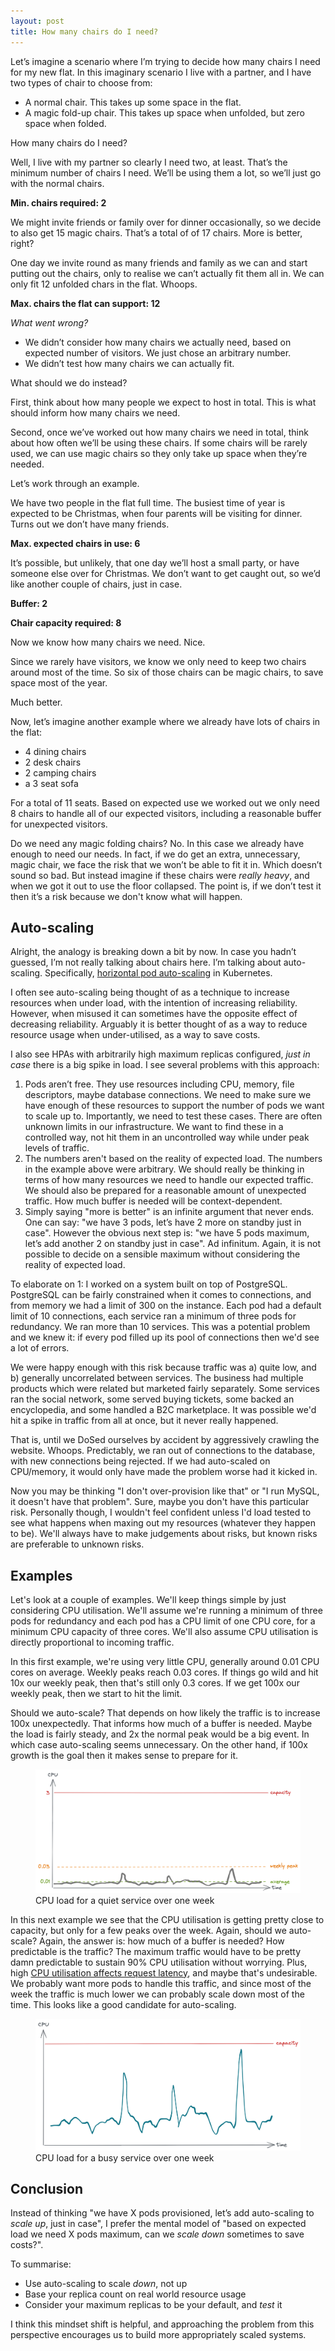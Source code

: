 ```yaml
---
layout: post
title: How many chairs do I need?
---
```


<!-- markdownlint-disable MD036 MD033 -->

Let’s imagine a scenario where I’m trying to decide how many chairs I need for my new flat. In this imaginary scenario I live with a partner, and I have two types of chair to choose from:

- A normal chair. This takes up some space in the flat.
- A magic fold-up chair. This takes up space when unfolded, but zero space when folded.

How many chairs do I need?

Well, I live with my partner so clearly I need two, at least. That’s the minimum number of chairs I need. We’ll be using them a lot, so we’ll just go with the normal chairs.

**Min. chairs required: 2**

We might invite friends or family over for dinner occasionally, so we decide to also get 15 magic chairs. That’s a total of of 17 chairs. More is better, right?

One day we invite round as many friends and family as we can and start putting out the chairs, only to realise we can’t actually fit them all in. We can only fit 12 unfolded chars in the flat. Whoops.

**Max. chairs the flat can support: 12**

*What went wrong?*

- We didn’t consider how many chairs we actually need, based on expected number of visitors. We just chose an arbitrary number.
- We didn’t test how many chairs we can actually fit.

What should we do instead?

First, think about how many people we expect to host in total. This is what should inform how many chairs we need.

Second, once we’ve worked out how many chairs we need in total, think about how often we’ll be using these chairs. If some chairs will be rarely used, we can use magic chairs so they only take up space when they’re needed.

Let’s work through an example.

We have two people in the flat full time. The busiest time of year is expected to be Christmas, when four parents will be visiting for dinner. Turns out we don’t have many friends.

**Max. expected chairs in use: 6**

It’s possible, but unlikely, that one day we’ll host a small party, or have someone else over for Christmas. We don’t want to get caught out, so we’d like another couple of chairs, just in case.

**Buffer: 2**

**Chair capacity required: 8**

Now we know how many chairs we need. Nice.

Since we rarely have visitors, we know we only need to keep two chairs around most of the time. So six of those chairs can be magic chairs, to save space most of the year.

Much better.

Now, let’s imagine another example where we already have lots of chairs in the flat:

- 4 dining chairs
- 2 desk chairs
- 2 camping chairs
- a 3 seat sofa

For a total of 11 seats. Based on expected use we worked out we only need 8 chairs to handle all of our expected visitors, including a reasonable buffer for unexpected visitors.

Do we need any magic folding chairs? No. In this case we already have enough to need our needs. In fact, if we do get an extra, unnecessary, magic chair, we face the risk that we won’t be able to fit it in. Which doesn’t sound so bad. But instead imagine if these chairs were *really heavy*, and when we got it out to use the floor collapsed. The point is, if we don’t test it then it’s a risk because we don't know what will happen.

## Auto-scaling

Alright, the analogy is breaking down a bit by now. In case you hadn’t guessed, I’m not really talking about chairs here. I’m talking about auto-scaling. Specifically, [horizontal pod auto-scaling](https://kubernetes.io/docs/tasks/run-application/horizontal-pod-autoscale/) in Kubernetes.

I often see auto-scaling being thought of as a technique to increase resources when under load, with the intention of increasing reliability. However, when misused it can sometimes have the opposite effect of decreasing reliability. Arguably it is better thought of as a way to reduce resource usage when under-utilised, as a way to save costs.

I also see HPAs with arbitrarily high maximum replicas configured, *just in case* there is a big spike in load. I see several problems with this approach:

1. Pods aren’t free. They use resources including CPU, memory, file descriptors, maybe database connections. We need to make sure we have enough of these resources to support the number of pods we want to scale up to. Importantly, we need to test these cases. There are often unknown limits in our infrastructure. We want to find these in a controlled way, not hit them in an uncontrolled way while under peak levels of traffic.
2. The numbers aren't based on the reality of expected load. The numbers in the example above were arbitrary. We should really be thinking in terms of how many resources we need to handle our expected traffic. We should also be prepared for a reasonable amount of unexpected traffic. How much buffer is needed will be context-dependent.
3. Simply saying "more is better" is an infinite argument that never ends. One can say: "we have 3 pods, let’s have 2 more on standby just in case". However the obvious next step is: "we have 5 pods maximum, let’s add another 2 on standby just in case". Ad infinitum. Again, it is not possible to decide on a sensible maximum without considering the reality of expected load.

To elaborate on 1: I worked on a system built on top of PostgreSQL. PostgreSQL can be fairly constrained when it comes to connections, and from memory we had a limit of 300 on the instance. Each pod had a default limit of 10 connections, each service ran a minimum of three pods for redundancy. We ran more than 10 services. This was a potential problem and we knew it: if every pod filled up its pool of connections then we'd see a lot of errors.

We were happy enough with this risk because traffic was a) quite low, and b) generally uncorrelated between services. The business had multiple products which were related but marketed fairly separately. Some services ran the social network, some served buying tickets, some backed an encyclopedia, and some handled a B2C marketplace. It was possible we'd hit a spike in traffic from all at once, but it never really happened.

That is, until we DoSed ourselves by accident by aggressively crawling the website. Whoops. Predictably, we ran out of connections to the database, with new connections being rejected. If we had auto-scaled on CPU/memory, it would only have made the problem worse had it kicked in.

Now you may be thinking "I don't over-provision like that" or "I run MySQL, it doesn't have that problem". Sure, maybe you don't have this particular risk. Personally though, I wouldn't feel confident unless I'd load tested to see what happens when maxing out my resources (whatever they happen to be). We'll always have to make judgements about risks, but known risks are preferable to unknown risks.

## Examples

Let's look at a couple of examples. We'll keep things simple by just considering CPU utilisation. We'll assume we're running a minimum of three pods for redundancy and each pod has a CPU limit of one CPU core, for a minimum CPU capacity of three cores. We'll also assume CPU utilisation is directly proportional to incoming traffic.

In this first example, we're using very little CPU, generally around 0.01 CPU cores on average. Weekly peaks reach 0.03 cores. If things go wild and hit 10x our weekly peak, then that's still only 0.3 cores. If we get 100x our weekly peak, then we start to hit the limit.

Should we auto-scale? That depends on how likely the traffic is to increase 100x unexpectedly. That informs how much of a buffer is needed. Maybe the load is fairly steady, and 2x the normal peak would be a big event. In which case auto-scaling seems unnecessary. On the other hand, if 100x growth is the goal then it makes sense to prepare for it.

<figure>
  <img src="/public/assets/auto-scale-low.png" alt="Low load chart"/>
  <figcaption>CPU load for a quiet service over one week</figcaption>
</figure>

In this next example we see that the CPU utilisation is getting pretty close to capacity, but only for a few peaks over the week. Again, should we auto-scale? Again, the answer is: how much of a buffer is needed? How predictable is the traffic? The maximum traffic would have to be pretty damn predictable to sustain 90% CPU utilisation without worrying. Plus, high [CPU utilisation affects request latency](https://www.usenix.org/conference/srecon19asia/presentation/plenz), and maybe that's undesirable. We probably want more pods to handle this traffic, and since most of the week the traffic is much lower we can probably scale down most of the time. This looks like a good candidate for auto-scaling.

<figure>
  <img src="/public/assets/auto-scale-high.png" alt="High load chart"/>
  <figcaption>CPU load for a busy service over one week</figcaption>
</figure>

## Conclusion

Instead of thinking "we have X pods provisioned, let’s add auto-scaling to *scale up*, just in case", I prefer the mental model of "based on expected load we need X pods maximum, can we *scale down* sometimes to save costs?".

To summarise:

- Use auto-scaling to scale *down*, not up
- Base your replica count on real world resource usage
- Consider your maximum replicas to be your default, and *test* it

I think this mindset shift is helpful, and approaching the problem from this perspective encourages us to build more appropriately scaled systems.
